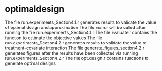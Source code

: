 # optimaldesign
The file run.experiments_Section4.1.r generates results to validate the value of optimal design and approximation
         The file main.r will be called after running the file run.experiments_Section4.1.r
         The file evaluate.r contains the function to estimate the objective values
The file run.experiments_Section4.2.r generates results to validate the value of treatment-covariate interaction
The file generate_figures_section4.2.r generates figures after the results have been collected via running run.experiments_Section4.2.r
The file opt.design.r contains functions to generate optimal designs
